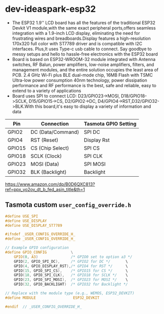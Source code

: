 # dev-ideaspark-esp32

* The ESP32 1.9'' LCD board has all the features of the traditional ESP32 Devkit V1 module,with the same exact peripheral ports,offers seamless integration with a 1.9-inch LCD display, eliminating the need for frustrating wires and breadboards.Display features a high-resolution 170x320 full color with ST7789 driver and is compatible with I2C interfaces. Plus,It uses Type-c usb cable to connect. Say goodbye to messy setups and hello to hassle-free electronics with the ESP32 board
* Board is based on ESP32-WROOM-32 module integrated with Antenna switches, RF Balun, power amplifiers, low-noise amplifiers, filters, and management modules, and the entire solution occupies the least area of PCB. 2.4 GHz Wi-Fi plus BLE dual-mode chip, 16MB Flash with TSMC Ultra-low power consumption 40nm technology, power dissipation performance and RF performance is the best, safe and reliable, easy to extend to a variety of applications
* Board uses SPI to connect LCD: D23/GPIO23->MOSI, D18/GPIO18->SCLK, D15/GPIO15->CS, D2/GPIO2->DC, D4/GPIO4->RST,D32/GPIO32->BLK.With this board,it's easy to display a variety of information and data


|   Pin  |	    Connection    |	Tasmota GPIO Setting  |
| ------ | ------------------ | --------------------- |
| GPIO2  |	DC (Data/Command) |	SPI DC                |
| GPIO4  |	RST (Reset)	      | Display Rst           |
| GPIO15 |	CS (Chip Select)  |	SPI CS                |
| GPIO18 |	SCLK (Clock)      |	SPI CLK               |
| GPIO23 |	MOSI (Data)       |	SPI MOSI              |
| GPIO32 |	BLK (Backlight)   |	Backlight             |

https://www.amazon.com/dp/B0D6QXC813?ref=ppx_yo2ov_dt_b_fed_asin_title&th=1


## Tasmota custom `user_config_override.h`

```c
#define USE_SPI
#define USE_DISPLAY
#define USE_DISPLAY_ST7789

#ifndef _USER_CONFIG_OVERRIDE_H_
#define _USER_CONFIG_OVERRIDE_H_

// Example GPIO configuration
#define GPIO_CONFIG           \
    GPIO(0, A3)               /* GPIO0 set to option a3 */
    GPIO(2, GPIO_SPI_DC),     /* GPIO2 for DC */       \
    GPIO(4, GPIO_DISPLAY_RST),/* GPIO4 for RST */      \
    GPIO(15, GPIO_SPI_CS),    /* GPIO15 for CS */      \
    GPIO(18, GPIO_SPI_CLK),   /* GPIO18 for SCLK */    \
    GPIO(23, GPIO_SPI_MOSI),  /* GPIO23 for MOSI */    \
    GPIO(32, GPIO_BACKLIGHT)  /* GPIO32 for Backlight */

// Replace with the module type (e.g., WEMOS, ESP32_DEVKIT)
#define MODULE                 ESP32_DEVKIT

#endif  // _USER_CONFIG_OVERRIDE_H_
```
